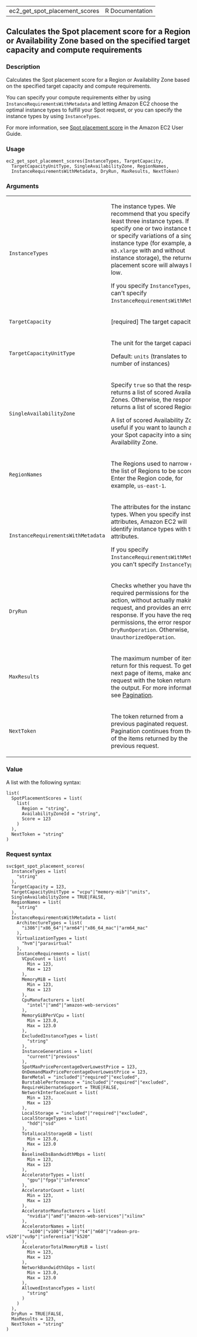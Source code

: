 <table style="width: 100%;">
<tbody>
<tr class="odd">
<td>ec2_get_spot_placement_scores</td>
<td style="text-align: right;">R Documentation</td>
</tr>
</tbody>
</table>

## Calculates the Spot placement score for a Region or Availability Zone based on the specified target capacity and compute requirements

### Description

Calculates the Spot placement score for a Region or Availability Zone
based on the specified target capacity and compute requirements.

You can specify your compute requirements either by using
`InstanceRequirementsWithMetadata` and letting Amazon EC2 choose the
optimal instance types to fulfill your Spot request, or you can specify
the instance types by using `InstanceTypes`.

For more information, see [Spot placement
score](https://docs.aws.amazon.com/AWSEC2/latest/UserGuide/spot-placement-score.html)
in the Amazon EC2 User Guide.

### Usage

    ec2_get_spot_placement_scores(InstanceTypes, TargetCapacity,
      TargetCapacityUnitType, SingleAvailabilityZone, RegionNames,
      InstanceRequirementsWithMetadata, DryRun, MaxResults, NextToken)

### Arguments

<table>
<colgroup>
<col style="width: 35%" />
<col style="width: 65%" />
</colgroup>
<tbody>
<tr class="odd">
<td><code
id="ec2_get_spot_placement_scores_:_InstanceTypes">InstanceTypes</code></td>
<td><p>The instance types. We recommend that you specify at least three
instance types. If you specify one or two instance types, or specify
variations of a single instance type (for example, an
<code>m3.xlarge</code> with and without instance storage), the returned
placement score will always be low.</p>
<p>If you specify <code>InstanceTypes</code>, you can't specify
<code>InstanceRequirementsWithMetadata</code>.</p></td>
</tr>
<tr class="even">
<td><code
id="ec2_get_spot_placement_scores_:_TargetCapacity">TargetCapacity</code></td>
<td><p>[required] The target capacity.</p></td>
</tr>
<tr class="odd">
<td><code
id="ec2_get_spot_placement_scores_:_TargetCapacityUnitType">TargetCapacityUnitType</code></td>
<td><p>The unit for the target capacity.</p>
<p>Default: <code>units</code> (translates to number of
instances)</p></td>
</tr>
<tr class="even">
<td><code
id="ec2_get_spot_placement_scores_:_SingleAvailabilityZone">SingleAvailabilityZone</code></td>
<td><p>Specify <code>true</code> so that the response returns a list of
scored Availability Zones. Otherwise, the response returns a list of
scored Regions.</p>
<p>A list of scored Availability Zones is useful if you want to launch
all of your Spot capacity into a single Availability Zone.</p></td>
</tr>
<tr class="odd">
<td><code
id="ec2_get_spot_placement_scores_:_RegionNames">RegionNames</code></td>
<td><p>The Regions used to narrow down the list of Regions to be scored.
Enter the Region code, for example, <code>us-east-1</code>.</p></td>
</tr>
<tr class="even">
<td><code
id="ec2_get_spot_placement_scores_:_InstanceRequirementsWithMetadata">InstanceRequirementsWithMetadata</code></td>
<td><p>The attributes for the instance types. When you specify instance
attributes, Amazon EC2 will identify instance types with those
attributes.</p>
<p>If you specify <code>InstanceRequirementsWithMetadata</code>, you
can't specify <code>InstanceTypes</code>.</p></td>
</tr>
<tr class="odd">
<td><code id="ec2_get_spot_placement_scores_:_DryRun">DryRun</code></td>
<td><p>Checks whether you have the required permissions for the action,
without actually making the request, and provides an error response. If
you have the required permissions, the error response is
<code>DryRunOperation</code>. Otherwise, it is
<code>UnauthorizedOperation</code>.</p></td>
</tr>
<tr class="even">
<td><code
id="ec2_get_spot_placement_scores_:_MaxResults">MaxResults</code></td>
<td><p>The maximum number of items to return for this request. To get
the next page of items, make another request with the token returned in
the output. For more information, see <a
href="https://docs.aws.amazon.com/AWSEC2/latest/APIReference/Query-Requests.html#api-pagination">Pagination</a>.</p></td>
</tr>
<tr class="odd">
<td><code
id="ec2_get_spot_placement_scores_:_NextToken">NextToken</code></td>
<td><p>The token returned from a previous paginated request. Pagination
continues from the end of the items returned by the previous
request.</p></td>
</tr>
</tbody>
</table>

### Value

A list with the following syntax:

    list(
      SpotPlacementScores = list(
        list(
          Region = "string",
          AvailabilityZoneId = "string",
          Score = 123
        )
      ),
      NextToken = "string"
    )

### Request syntax

    svc$get_spot_placement_scores(
      InstanceTypes = list(
        "string"
      ),
      TargetCapacity = 123,
      TargetCapacityUnitType = "vcpu"|"memory-mib"|"units",
      SingleAvailabilityZone = TRUE|FALSE,
      RegionNames = list(
        "string"
      ),
      InstanceRequirementsWithMetadata = list(
        ArchitectureTypes = list(
          "i386"|"x86_64"|"arm64"|"x86_64_mac"|"arm64_mac"
        ),
        VirtualizationTypes = list(
          "hvm"|"paravirtual"
        ),
        InstanceRequirements = list(
          VCpuCount = list(
            Min = 123,
            Max = 123
          ),
          MemoryMiB = list(
            Min = 123,
            Max = 123
          ),
          CpuManufacturers = list(
            "intel"|"amd"|"amazon-web-services"
          ),
          MemoryGiBPerVCpu = list(
            Min = 123.0,
            Max = 123.0
          ),
          ExcludedInstanceTypes = list(
            "string"
          ),
          InstanceGenerations = list(
            "current"|"previous"
          ),
          SpotMaxPricePercentageOverLowestPrice = 123,
          OnDemandMaxPricePercentageOverLowestPrice = 123,
          BareMetal = "included"|"required"|"excluded",
          BurstablePerformance = "included"|"required"|"excluded",
          RequireHibernateSupport = TRUE|FALSE,
          NetworkInterfaceCount = list(
            Min = 123,
            Max = 123
          ),
          LocalStorage = "included"|"required"|"excluded",
          LocalStorageTypes = list(
            "hdd"|"ssd"
          ),
          TotalLocalStorageGB = list(
            Min = 123.0,
            Max = 123.0
          ),
          BaselineEbsBandwidthMbps = list(
            Min = 123,
            Max = 123
          ),
          AcceleratorTypes = list(
            "gpu"|"fpga"|"inference"
          ),
          AcceleratorCount = list(
            Min = 123,
            Max = 123
          ),
          AcceleratorManufacturers = list(
            "nvidia"|"amd"|"amazon-web-services"|"xilinx"
          ),
          AcceleratorNames = list(
            "a100"|"v100"|"k80"|"t4"|"m60"|"radeon-pro-v520"|"vu9p"|"inferentia"|"k520"
          ),
          AcceleratorTotalMemoryMiB = list(
            Min = 123,
            Max = 123
          ),
          NetworkBandwidthGbps = list(
            Min = 123.0,
            Max = 123.0
          ),
          AllowedInstanceTypes = list(
            "string"
          )
        )
      ),
      DryRun = TRUE|FALSE,
      MaxResults = 123,
      NextToken = "string"
    )
